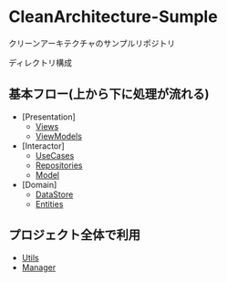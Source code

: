 # CleanArchitecture-Sumple
 クリーンアーキテクチャのサンプルリポジトリ

ディレクトリ構成
## 基本フロー(上から下に処理が流れる)
- [Presentation]
  - [Views](https://github.com/hiroaki-hirabayashi/CleanArchitecture-Sample/blob/main/CleanArchitecture-Sample/Presentation/Views)
  - [ViewModels](https://github.com/hiroaki-hirabayashi/CleanArchitecture-Sample/blob/main/CleanArchitecture-Sample/Presentation/ViewModels/README.md)
- [Interactor]
  - [UseCases](https://github.com/hiroaki-hirabayashi/CleanArchitecture-Sample/blob/main/CleanArchitecture-Sample/Interactor/UseCases/README.md)
  - [Repositories](https://github.com/hiroaki-hirabayashi/CleanArchitecture-Sample/blob/main/CleanArchitecture-Sample/Interactor/Repositories/README.md)
  - [Model](https://github.com/hiroaki-hirabayashi/CleanArchitecture-Sample/blob/main/CleanArchitecture-Sample/Interactor/Model/README.md)
- [Domain]
  - [DataStore](https://github.com/hiroaki-hirabayashi/CleanArchitecture-Sample/blob/main/CleanArchitecture-Sample/Domain/DataStore/README.md)
  - [Entities](https://github.com/hiroaki-hirabayashi/CleanArchitecture-Sample/blob/main/CleanArchitecture-Sample/Domain/Entities/README.md)

## プロジェクト全体で利用
- [Utils](https://github.com/hiroaki-hirabayashi/CleanArchitecture-Sample/blob/main/CleanArchitecture-Sample/Resources/README.md)
- [Manager](https://github.com/hiroaki-hirabayashi/CleanArchitecture-Sample/blob/main/CleanArchitecture-Sample/Manager/README.md)

